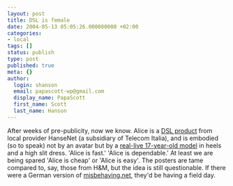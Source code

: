 ```yaml
---
layout: post
title: DSL is female
date: 2004-05-13 05:05:26.000000000 +02:00
categories:
- local
tags: []
status: publish
type: post
published: true
meta: {}
author:
  login: shanson
  email: papascott-wp@gmail.com
  display_name: PapaScott
  first_name: Scott
  last_name: Hanson
---
```

<p>After weeks of pre-publicity, now we know. Alice is a <a title="Alice-DSL" href="http://www.alice-dsl.de/">DSL product</a> from local provider HanseNet (a subsidiary of Telecom Italia), and is embodied (so to speak) not by an avatar but by a <a title="Hamburgs teuerste Kampagne: 1,5 Millionen Euro für Alice" href="http://www.abendblatt.de/daten/2004/05/11/293517.html">real-live 17-year-old model</a> in heels and a high slit dress. 'Alice is fast.' 'Alice is dependable.' At least we are being spared 'Alice is cheap' or 'Alice is easy'. The posters are tame compared to, say, those from H&M, but the idea is still questionable. If there were a German version of <a title="misbehaving.net is a weblog about women and technology" href="http://www.misbehaving.net/">misbehaving.net</a>, they'd be having a field day.</p>
